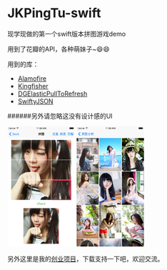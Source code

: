 # JKPingTu-swift
现学现做的第一个swift版本拼图游戏demo

用到了花瓣的API，各种萌妹子~😄😄

用到的库：

+ [Alamofire](http://item.jd.com/11598468.html)
+ [Kingfisher](http://item.jd.com/11598468.html)
+ [DGElasticPullToRefresh](http://item.jd.com/11598468.html)
+ [SwiftyJSON](http://item.jd.com/11598468.html)


<p>
######另外请忽略这没有设计感的UI
<p>



<img src="./ScreenShot/0001.png" style="max-width:30%;"/>

<img src="./ScreenShot/0002.png" style="max-width:30%;"/>




另外这里是我的[创业项目](https://itunes.apple.com/app/id958163620)，下载支持一下吧，欢迎交流。

